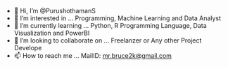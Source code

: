 - 👋 Hi, I’m @PurushothamanS
- 👀 I’m interested in ... Programming, Machine Learning and Data Analyst
- 🌱 I’m currently learning ... Python, R Programming Language, Data Visualization and PowerBI
- 💞️ I’m looking to collaborate on ... Freelanzer or Any other Project Develope
- 📫 How to reach me ... MailID: mr.bruce2k@gmail.com

<!---
Purushothaman0/Purushothaman0 is a ✨ special ✨ repository because its `README.md` (this file) appears on your GitHub profile.
You can click the Preview link to take a look at your changes.
--->
